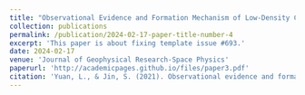 ```yaml
---
title: "Observational Evidence and Formation Mechanism of Low‐Density Cells in the Upper Thermosphere on September 8, 2017"
collection: publications
permalink: /publication/2024-02-17-paper-title-number-4
excerpt: 'This paper is about fixing template issue #693.'
date: 2024-02-17
venue: 'Journal of Geophysical Research-Space Physics'
paperurl: 'http://academicpages.github.io/files/paper3.pdf'
citation: 'Yuan, L., & Jin, S. (2021). Observational evidence and formation mechanism of low-density cells in the upper thermosphere on September 8, 2017. Journal of Geophysical Research: Space Physics, 126, e2020JA028915. https://doi.org/10.1029/2020JA028915'
---
```


